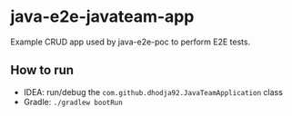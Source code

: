 # java-e2e-javateam-app

Example CRUD app used by java-e2e-poc to perform E2E tests.

## How to run

- IDEA: run/debug the `com.github.dhodja92.JavaTeamApplication` class
- Gradle: `./gradlew bootRun`
